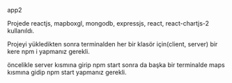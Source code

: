 app2

Projede reactjs, mapboxgl, mongodb, expressjs, react, react-chartjs-2 kullanıldı.

Projeyi yükledikten sonra terminalden her bir klasör için(client, server) bir kere npm i yapmanız gerekli.

öncelikle server kısmına girip npm start sonra da başka bir terminalde maps kısmına gidip npm start yapmanız gerekli.
